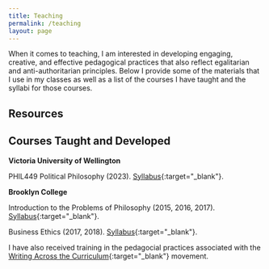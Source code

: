 ```yaml
---
title: Teaching
permalink: /teaching
layout: page
---
```

<!-- Google tag (gtag.js) -->
<script async src="https://www.googletagmanager.com/gtag/js?id=G-EX32E7FD6Z"></script>
<script>
  window.dataLayer = window.dataLayer || [];
  function gtag(){dataLayer.push(arguments);}
  gtag('js', new Date());

  gtag('config', 'G-EX32E7FD6Z');
</script>

When it comes to teaching, I am interested in developing engaging, creative, and effective pedagogical practices that also reflect egalitarian and anti-authoritarian principles. Below I provide some of the materials that I use in my classes as well as a list of the courses I have taught and the syllabi for those courses.

## Resources


## Courses Taught and Developed

**Victoria University of Wellington**

PHIL449 Political Philosophy (2023). [Syllabus](/files/449Syllabus.pdf){:target="_blank"}.

**Brooklyn College**

Introduction to the Problems of Philosophy (2015, 2016, 2017). [Syllabus](/files/Intro%20Syllabus.pdf){:target="_blank"}.

Business Ethics (2017, 2018). [Syllabus](/files/Business%20Ethics%20Syllabus.pdf){:target="_blank"}.

I have also received training in the pedagocial practices associated with the [Writing Across the Curriculum](https://www.jstor.org/stable/377412?seq=1#page_scan_tab_contents){:target="_blank"} movement.
